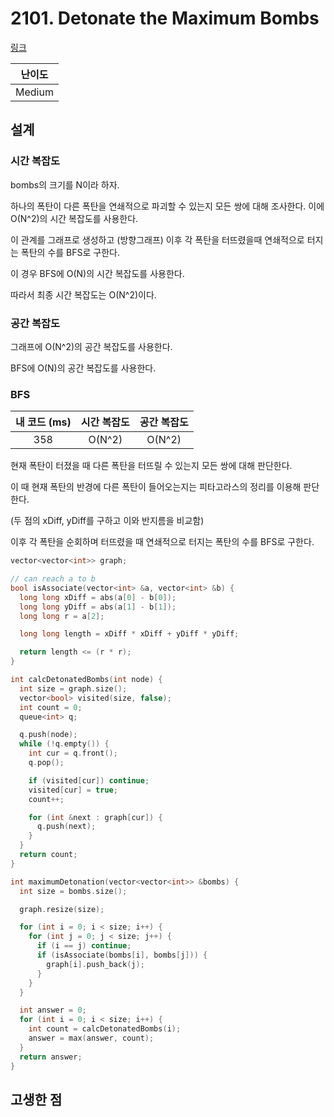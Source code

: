 # 2101. Detonate the Maximum Bombs

[링크](https://leetcode.com/problems/detonate-the-maximum-bombs/description/)

| 난이도 |
| :----: |
| Medium |

## 설계

### 시간 복잡도

bombs의 크기를 N이라 하자.

하나의 폭탄이 다른 폭탄을 연쇄적으로 파괴할 수 있는지 모든 쌍에 대해 조사한다. 이에 O(N^2)의 시간 복잡도를 사용한다.

이 관계를 그래프로 생성하고 (방향그래프) 이후 각 폭탄을 터뜨렸을때 연쇄적으로 터지는 폭탄의 수를 BFS로 구한다.

이 경우 BFS에 O(N)의 시간 복잡도를 사용한다.

따라서 최종 시간 복잡도는 O(N^2)이다.

### 공간 복잡도

그래프에 O(N^2)의 공간 복잡도를 사용한다.

BFS에 O(N)의 공간 복잡도를 사용한다.

### BFS

| 내 코드 (ms) | 시간 복잡도 | 공간 복잡도 |
| :----------: | :---------: | :---------: |
|     358      |   O(N^2)    |   O(N^2)    |

현재 폭탄이 터졌을 때 다른 폭탄을 터뜨릴 수 있는지 모든 쌍에 대해 판단한다.

이 때 현재 폭탄의 반경에 다른 폭탄이 들어오는지는 피타고라스의 정리를 이용해 판단한다.

(두 점의 xDiff, yDiff를 구하고 이와 반지름을 비교함)

이후 각 폭탄을 순회하며 터뜨렸을 때 연쇄적으로 터지는 폭탄의 수를 BFS로 구한다.

```cpp
vector<vector<int>> graph;

// can reach a to b
bool isAssociate(vector<int> &a, vector<int> &b) {
  long long xDiff = abs(a[0] - b[0]);
  long long yDiff = abs(a[1] - b[1]);
  long long r = a[2];

  long long length = xDiff * xDiff + yDiff * yDiff;

  return length <= (r * r);
}

int calcDetonatedBombs(int node) {
  int size = graph.size();
  vector<bool> visited(size, false);
  int count = 0;
  queue<int> q;

  q.push(node);
  while (!q.empty()) {
    int cur = q.front();
    q.pop();

    if (visited[cur]) continue;
    visited[cur] = true;
    count++;

    for (int &next : graph[cur]) {
      q.push(next);
    }
  }
  return count;
}

int maximumDetonation(vector<vector<int>> &bombs) {
  int size = bombs.size();

  graph.resize(size);

  for (int i = 0; i < size; i++) {
    for (int j = 0; j < size; j++) {
      if (i == j) continue;
      if (isAssociate(bombs[i], bombs[j])) {
        graph[i].push_back(j);
      }
    }
  }

  int answer = 0;
  for (int i = 0; i < size; i++) {
    int count = calcDetonatedBombs(i);
    answer = max(answer, count);
  }
  return answer;
}
```

## 고생한 점
